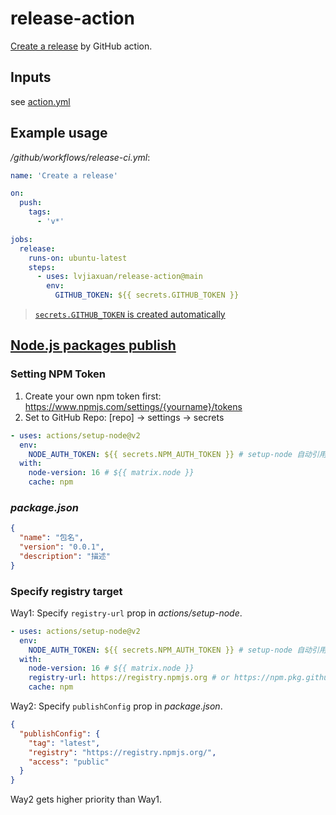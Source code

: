 # release-action

 [Create a release](https://docs.github.com/en/rest/releases/releases#create-a-release) by GitHub action.

## Inputs

see [action.yml](./action.yml)

## Example usage

*/github/workflows/release-ci.yml*:
```yml
name: 'Create a release'

on:
  push:
    tags:
      - 'v*'

jobs:
  release:
    runs-on: ubuntu-latest
    steps:
      - uses: lvjiaxuan/release-action@main
        env:
          GITHUB_TOKEN: ${{ secrets.GITHUB_TOKEN }}
```

> [`secrets.GITHUB_TOKEN` is created automatically](https://docs.github.com/cn/actions/security-guides/automatic-token-authentication)

## [Node.js packages publish](https://docs.github.com/cn/actions/publishing-packages/publishing-nodejs-packages)

### Setting NPM Token

1. Create your own npm token first: https://www.npmjs.com/settings/{yourname}/tokens
1. Set to GitHub Repo: [repo] -> settings -> secrets

```yml
- uses: actions/setup-node@v2
  env:
    NODE_AUTH_TOKEN: ${{ secrets.NPM_AUTH_TOKEN }} # setup-node 自动引用,用于创建 *.npmrc*
  with:
    node-version: 16 # ${{ matrix.node }}
    cache: npm
```

### *package.json*

```json
{
  "name": "包名",
  "version": "0.0.1",
  "description": "描述"
}
```

### Specify registry target

Way1: Specify `registry-url` prop in *actions/setup-node*.
```yml
- uses: actions/setup-node@v2
  env:
    NODE_AUTH_TOKEN: ${{ secrets.NPM_AUTH_TOKEN }} # setup-node 自动引用,用于创建 *.npmrc*
  with:
    node-version: 16 # ${{ matrix.node }}
    registry-url: https://registry.npmjs.org # or https://npm.pkg.github.com(uses env.GITHUB_TOKEN)
    cache: npm
```

Way2: Specify `publishConfig` prop in *package.json*.
```json
{
  "publishConfig": {
    "tag": "latest",
    "registry": "https://registry.npmjs.org/",
    "access": "public"
  }
}
```

Way2 gets higher priority than Way1.
